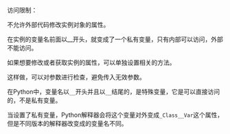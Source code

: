 访问限制：

不允许外部代码修改实例对象的属性。

在实例的变量名前面以__开头，就变成了一个私有变量，只有内部可以访问，外部不能访问。

如果想要修改或者获取实例的属性，可以单独设置相关的方法。

这样做，可以对参数进行检查，避免传入无效参数。

在Python中，变量名以`__`开头并且以`__`结尾的，是特殊变量，它是可以直接访问的，不是私有变量。

当设置了私有变量，Python解释器会将这个变量对外变成`_Class__Var`这个属性，但是不同版本的解释器改变成的变量名不同。